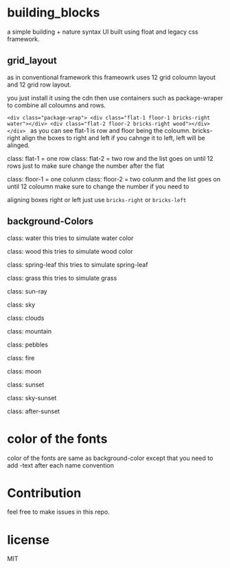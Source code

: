 # building_blocks
 a simple building + nature syntax UI built using float and legacy css framework.

## grid_layout

   as in conventional framework this frameowrk uses 12 grid coloumn layout and 12 grid row layout.

   you just install it using the cdn then use containers such as package-wraper to combine all coloumns and rows.

   `<div class="package-wrap">
       <div class="flat-1 floor-1 bricks-right water"></div>
       <div class="flat-2 floor-2 bricks-right wood"></div>
    </div>
    `
as you can see flat-1 is row and floor being the coloumn.
 bricks-right align the boxes to right and left if you cahnge it to left, left will be alinged.

class: flat-1 = one row
class: flat-2 = two row 
and the list goes on until 12 rows
just to make sure change the number after the flat

class: floor-1 = one colunm
class: floor-2 = two colunm
and the list goes on until 12 coloumn
make sure to change the number if you need to

aligning boxes right or left
just use `bricks-right` or `bricks-left`

## background-Colors

class: water
this tries to simulate water color

class: wood
this tries to simulate wood color

class: spring-leaf
this tries to simulate spring-leaf

class: grass
this tries to simulate grass

class: sun-ray

class: sky

class: clouds

class: mountain

class: pebbles

class: fire

class: moon

class: sunset

class: sky-sunset

class: after-sunset


# color of the fonts

color of the fonts are same as background-color except that you need to add -text after each name convention


# Contribution

feel free to make issues in this repo.

# license

MIT